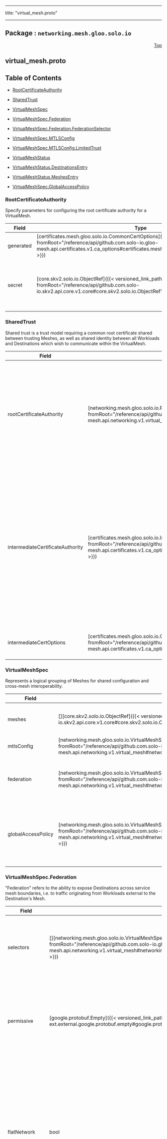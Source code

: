 
---

title: "virtual_mesh.proto"

---

## Package : `networking.mesh.gloo.solo.io`



<a name="top"></a>

<a name="API Reference for virtual_mesh.proto"></a>
<p align="right"><a href="#top">Top</a></p>

## virtual_mesh.proto


## Table of Contents
  - [RootCertificateAuthority](#networking.mesh.gloo.solo.io.RootCertificateAuthority)
  - [SharedTrust](#networking.mesh.gloo.solo.io.SharedTrust)
  - [VirtualMeshSpec](#networking.mesh.gloo.solo.io.VirtualMeshSpec)
  - [VirtualMeshSpec.Federation](#networking.mesh.gloo.solo.io.VirtualMeshSpec.Federation)
  - [VirtualMeshSpec.Federation.FederationSelector](#networking.mesh.gloo.solo.io.VirtualMeshSpec.Federation.FederationSelector)
  - [VirtualMeshSpec.MTLSConfig](#networking.mesh.gloo.solo.io.VirtualMeshSpec.MTLSConfig)
  - [VirtualMeshSpec.MTLSConfig.LimitedTrust](#networking.mesh.gloo.solo.io.VirtualMeshSpec.MTLSConfig.LimitedTrust)
  - [VirtualMeshStatus](#networking.mesh.gloo.solo.io.VirtualMeshStatus)
  - [VirtualMeshStatus.DestinationsEntry](#networking.mesh.gloo.solo.io.VirtualMeshStatus.DestinationsEntry)
  - [VirtualMeshStatus.MeshesEntry](#networking.mesh.gloo.solo.io.VirtualMeshStatus.MeshesEntry)

  - [VirtualMeshSpec.GlobalAccessPolicy](#networking.mesh.gloo.solo.io.VirtualMeshSpec.GlobalAccessPolicy)






<a name="networking.mesh.gloo.solo.io.RootCertificateAuthority"></a>

### RootCertificateAuthority
Specify parameters for configuring the root certificate authority for a VirtualMesh.


| Field | Type | Label | Description |
| ----- | ---- | ----- | ----------- |
| generated | [certificates.mesh.gloo.solo.io.CommonCertOptions]({{< versioned_link_path fromRoot="/reference/api/github.com.solo-io.gloo-mesh.api.certificates.v1.ca_options#certificates.mesh.gloo.solo.io.CommonCertOptions" >}}) |  | Generate a self-signed root certificate with the given options. |
  | secret | [core.skv2.solo.io.ObjectRef]({{< versioned_link_path fromRoot="/reference/api/github.com.solo-io.skv2.api.core.v1.core#core.skv2.solo.io.ObjectRef" >}}) |  | Reference to a Kubernetes Secret containing the root certificate authority. Provided secrets must conform to a specified format, [documented here]({{< versioned_link_path fromRoot="/guides/federate_identity/" >}}). |
  





<a name="networking.mesh.gloo.solo.io.SharedTrust"></a>

### SharedTrust
Shared trust is a trust model requiring a common root certificate shared between trusting Meshes, as well as shared identity between all Workloads and Destinations which wish to communicate within the VirtualMesh.


| Field | Type | Label | Description |
| ----- | ---- | ----- | ----------- |
| rootCertificateAuthority | [networking.mesh.gloo.solo.io.RootCertificateAuthority]({{< versioned_link_path fromRoot="/reference/api/github.com.solo-io.gloo-mesh.api.networking.v1.virtual_mesh#networking.mesh.gloo.solo.io.RootCertificateAuthority" >}}) |  | Configure a Root Certificate Authority which will be shared by all Meshes associated with this VirtualMesh. If this is not provided, a self-signed certificate will be generated by Gloo Mesh. |
  | intermediateCertificateAuthority | [certificates.mesh.gloo.solo.io.IntermediateCertificateAuthority]({{< versioned_link_path fromRoot="/reference/api/github.com.solo-io.gloo-mesh.api.certificates.v1.ca_options#certificates.mesh.gloo.solo.io.IntermediateCertificateAuthority" >}}) |  | Configures an Intermediate Certificiate Authority which remote clusters will use to generate intermediate  certificates. In order for this to properly mesh all of the traffic across the different meshes, the CA  being used must be configured to generate the intermediate certificates. |
  | intermediateCertOptions | [certificates.mesh.gloo.solo.io.CommonCertOptions]({{< versioned_link_path fromRoot="/reference/api/github.com.solo-io.gloo-mesh.api.certificates.v1.ca_options#certificates.mesh.gloo.solo.io.CommonCertOptions" >}}) |  | Configuration options for generated intermediate certs. |
  





<a name="networking.mesh.gloo.solo.io.VirtualMeshSpec"></a>

### VirtualMeshSpec
Represents a logical grouping of Meshes for shared configuration and cross-mesh interoperability.


| Field | Type | Label | Description |
| ----- | ---- | ----- | ----------- |
| meshes | [][core.skv2.solo.io.ObjectRef]({{< versioned_link_path fromRoot="/reference/api/github.com.solo-io.skv2.api.core.v1.core#core.skv2.solo.io.ObjectRef" >}}) | repeated | Specify the Meshes configured by this VirtualMesh. |
  | mtlsConfig | [networking.mesh.gloo.solo.io.VirtualMeshSpec.MTLSConfig]({{< versioned_link_path fromRoot="/reference/api/github.com.solo-io.gloo-mesh.api.networking.v1.virtual_mesh#networking.mesh.gloo.solo.io.VirtualMeshSpec.MTLSConfig" >}}) |  | Specify mTLS options. |
  | federation | [networking.mesh.gloo.solo.io.VirtualMeshSpec.Federation]({{< versioned_link_path fromRoot="/reference/api/github.com.solo-io.gloo-mesh.api.networking.v1.virtual_mesh#networking.mesh.gloo.solo.io.VirtualMeshSpec.Federation" >}}) |  | Specify how to federate Destinations across service mesh boundaries. |
  | globalAccessPolicy | [networking.mesh.gloo.solo.io.VirtualMeshSpec.GlobalAccessPolicy]({{< versioned_link_path fromRoot="/reference/api/github.com.solo-io.gloo-mesh.api.networking.v1.virtual_mesh#networking.mesh.gloo.solo.io.VirtualMeshSpec.GlobalAccessPolicy" >}}) |  | Specify a global access policy for all Workloads and Destinations associated with this VirtualMesh. |
  





<a name="networking.mesh.gloo.solo.io.VirtualMeshSpec.Federation"></a>

### VirtualMeshSpec.Federation
"Federation" refers to the ability to expose Destinations across service mesh boundaries, i.e. to traffic originating from Workloads external to the Destination's Mesh.


| Field | Type | Label | Description |
| ----- | ---- | ----- | ----------- |
| selectors | [][networking.mesh.gloo.solo.io.VirtualMeshSpec.Federation.FederationSelector]({{< versioned_link_path fromRoot="/reference/api/github.com.solo-io.gloo-mesh.api.networking.v1.virtual_mesh#networking.mesh.gloo.solo.io.VirtualMeshSpec.Federation.FederationSelector" >}}) | repeated | Selectively federate Destinations to specific external Meshes. If omitted, no Destinations will be federated. |
  | permissive | [google.protobuf.Empty]({{< versioned_link_path fromRoot="/reference/api/github.com.solo-io.protoc-gen-ext.external.google.protobuf.empty#google.protobuf.Empty" >}}) |  | DEPRECATED: Use `selectors` with an empty selector (i.e. `{}`) for permissive semantics. Expose all Destinations to all Workloads in this VirtualMesh. |
  | flatNetwork | bool |  | If true, all multicluster traffic will be routed directly to the Kubernetes service endpoints of the Destinations, rather than through an ingress gateway. This mode requires a flat network environment. This feature is exclusive to Gloo Mesh Enterprise. |
  | hostnameSuffix | string |  | Configure the suffix for hostnames of Destinations federated within this VirtualMesh. Currently this is only supported for Istio with [smart DNS proxying enabled](https://istio.io/latest/blog/2020/dns-proxy/), otherwise setting this field results in an error. If omitted, the hostname suffix defaults to "global". |
  





<a name="networking.mesh.gloo.solo.io.VirtualMeshSpec.Federation.FederationSelector"></a>

### VirtualMeshSpec.Federation.FederationSelector
Selects a set of Destinations to federate to the referenced Meshes.


| Field | Type | Label | Description |
| ----- | ---- | ----- | ----------- |
| destinationSelectors | [][common.mesh.gloo.solo.io.DestinationSelector]({{< versioned_link_path fromRoot="/reference/api/github.com.solo-io.gloo-mesh.api.common.v1.selectors#common.mesh.gloo.solo.io.DestinationSelector" >}}) | repeated | The set of Destinations that will be federated to external Meshes. If omitted, all Destinations will be selected. |
  | meshes | [][core.skv2.solo.io.ObjectRef]({{< versioned_link_path fromRoot="/reference/api/github.com.solo-io.skv2.api.core.v1.core#core.skv2.solo.io.ObjectRef" >}}) | repeated | The Meshes to which the selected Destinations will be federated. All referenced Meshes must exist in this VirtualMesh. If omitted, the selected Destinations will be federated to all Meshes in the VirtualMesh. |
  





<a name="networking.mesh.gloo.solo.io.VirtualMeshSpec.MTLSConfig"></a>

### VirtualMeshSpec.MTLSConfig
Specify mTLS options. This includes options for configuring Mutual TLS within an individual Mesh, as well as enabling mTLS across Meshes by establishing cross-mesh trust.


| Field | Type | Label | Description |
| ----- | ---- | ----- | ----------- |
| shared | [networking.mesh.gloo.solo.io.SharedTrust]({{< versioned_link_path fromRoot="/reference/api/github.com.solo-io.gloo-mesh.api.networking.v1.virtual_mesh#networking.mesh.gloo.solo.io.SharedTrust" >}}) |  | Shared trust (allow communication between any pair of Workloads and Destinations in the grouped Meshes). |
  | limited | [networking.mesh.gloo.solo.io.VirtualMeshSpec.MTLSConfig.LimitedTrust]({{< versioned_link_path fromRoot="/reference/api/github.com.solo-io.gloo-mesh.api.networking.v1.virtual_mesh#networking.mesh.gloo.solo.io.VirtualMeshSpec.MTLSConfig.LimitedTrust" >}}) |  | Limited trust (selectively allow communication between Workloads and Destinations in the grouped Meshes). *Currently not available.* |
  | autoRestartPods | bool |  | Specify whether to allow Gloo Mesh to restart Kubernetes Pods when certificates are rotated when establishing shared trust. If this option is not explicitly enabled, users must restart Pods manually for the new certificates to be picked up. `meshctl` provides the command `meshctl mesh restart` to simplify this process, see [here]({{< versioned_link_path fromRoot="reference/cli/meshctl_mesh_restart/" >}}) for more info. |
  





<a name="networking.mesh.gloo.solo.io.VirtualMeshSpec.MTLSConfig.LimitedTrust"></a>

### VirtualMeshSpec.MTLSConfig.LimitedTrust
Limited trust is a trust model which does not require trusting Meshes to share the same root certificate or identity. Instead, trust is established between different Meshes by connecting their ingress/egress gateways with a common certificate/identity. In this model all requests between different have the following request path when communicating between clusters ```                cluster 1 MTLS               shared MTLS                  cluster 2 MTLS client/workload <-----------> egress gateway <----------> ingress gateway <--------------> server ``` This approach has the downside of not maintaining identity from client to server, but allows for ad-hoc addition of additional Meshes into a VirtualMesh.






<a name="networking.mesh.gloo.solo.io.VirtualMeshStatus"></a>

### VirtualMeshStatus



| Field | Type | Label | Description |
| ----- | ---- | ----- | ----------- |
| observedGeneration | int64 |  | The most recent generation observed in the the VirtualMesh metadata. If the `observedGeneration` does not match `metadata.generation`, Gloo Mesh has not processed the most recent version of this resource. |
  | state | [common.mesh.gloo.solo.io.ApprovalState]({{< versioned_link_path fromRoot="/reference/api/github.com.solo-io.gloo-mesh.api.common.v1.validation_state#common.mesh.gloo.solo.io.ApprovalState" >}}) |  | The state of the overall resource. It will only show accepted if it has been successfully applied to all selected Meshes. |
  | errors | []string | repeated | Any errors found while processing this generation of the resource. |
  | meshes | [][networking.mesh.gloo.solo.io.VirtualMeshStatus.MeshesEntry]({{< versioned_link_path fromRoot="/reference/api/github.com.solo-io.gloo-mesh.api.networking.v1.virtual_mesh#networking.mesh.gloo.solo.io.VirtualMeshStatus.MeshesEntry" >}}) | repeated | The status of the VirtualMesh for each Mesh to which it has been applied. A VirtualMesh may be Accepted for some Meshes and rejected for others. |
  | destinations | [][networking.mesh.gloo.solo.io.VirtualMeshStatus.DestinationsEntry]({{< versioned_link_path fromRoot="/reference/api/github.com.solo-io.gloo-mesh.api.networking.v1.virtual_mesh#networking.mesh.gloo.solo.io.VirtualMeshStatus.DestinationsEntry" >}}) | repeated | The status of the VirtualMesh for each Destination to which it has been applied. A VirtualMesh may be Accepted for some Destinations and rejected for others. |
  





<a name="networking.mesh.gloo.solo.io.VirtualMeshStatus.DestinationsEntry"></a>

### VirtualMeshStatus.DestinationsEntry



| Field | Type | Label | Description |
| ----- | ---- | ----- | ----------- |
| key | string |  |  |
  | value | [networking.mesh.gloo.solo.io.ApprovalStatus]({{< versioned_link_path fromRoot="/reference/api/github.com.solo-io.gloo-mesh.api.networking.v1.status#networking.mesh.gloo.solo.io.ApprovalStatus" >}}) |  |  |
  





<a name="networking.mesh.gloo.solo.io.VirtualMeshStatus.MeshesEntry"></a>

### VirtualMeshStatus.MeshesEntry



| Field | Type | Label | Description |
| ----- | ---- | ----- | ----------- |
| key | string |  |  |
  | value | [networking.mesh.gloo.solo.io.ApprovalStatus]({{< versioned_link_path fromRoot="/reference/api/github.com.solo-io.gloo-mesh.api.networking.v1.status#networking.mesh.gloo.solo.io.ApprovalStatus" >}}) |  |  |
  




 <!-- end messages -->


<a name="networking.mesh.gloo.solo.io.VirtualMeshSpec.GlobalAccessPolicy"></a>

### VirtualMeshSpec.GlobalAccessPolicy
Specify a global access policy for all Workloads and Destinations associated with this VirtualMesh.

| Name | Number | Description |
| ---- | ------ | ----------- |
| MESH_DEFAULT | 0 | Assume the default for the service mesh type. Istio defaults to `false`, App Mesh defaults to `true`. |
| ENABLED | 1 | Disallow traffic to all Destinations in the VirtualMesh unless explicitly allowed through [AccessPolicies]({{< versioned_link_path fromRoot="/reference/api/github.com.solo-io.gloo-mesh.api.networking.v1.access_policy/" >}}). |
| DISABLED | 2 | Allow traffic to all Destinations in the VirtualMesh unless explicitly disallowed through [AccessPolicies]({{< versioned_link_path fromRoot="/reference/api/github.com.solo-io.gloo-mesh.api.networking.v1.access_policy/" >}}). |


 <!-- end enums -->

 <!-- end HasExtensions -->

 <!-- end services -->

